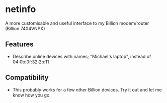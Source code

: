 netinfo
============================

A more customisable and useful interface to my Billion modem/router (Billion 7404VNPX)

## Features
* Describe online devices with names; "Michael's laptop", instead of 04:0b:0f:32:2b:11

## Compatibility
* This probably works for a few other Billion devices. Try it out and let me know how you go.
